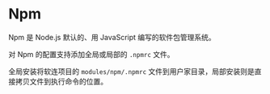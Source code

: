 # Npm

Npm 是 Node.js 默认的、用 JavaScript 编写的软件包管理系统。

对 Npm 的配置支持添加全局或局部的 `.npmrc` 文件。

全局安装将软连项目的 `modules/npm/.npmrc` 文件到用户家目录，局部安装则是直接拷贝文件到执行命令的位置。
